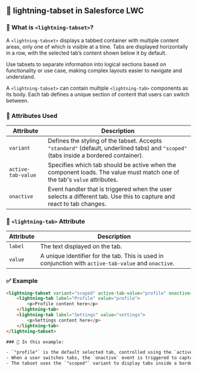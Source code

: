 ## 🔖 lightning-tabset in Salesforce LWC

### 📘 What is `<lightning-tabset>`?

A `<lightning-tabset>` displays a tabbed container with multiple content areas, only one of which is visible at a time. Tabs are displayed horizontally in a row, with the selected tab’s content shown below it by default.

Use tabsets to separate information into logical sections based on functionality or use case, making complex layouts easier to navigate and understand.

A `<lightning-tabset>` can contain multiple `<lightning-tab>` components as its body. Each tab defines a unique section of content that users can switch between.

### 🧩 Attributes Used

| Attribute           | Description |
|---------------------|-------------|
| `variant`           | Defines the styling of the tabset. Accepts `"standard"` (default, underlined tabs) and `"scoped"` (tabs inside a bordered container). |
| `active-tab-value`  | Specifies which tab should be active when the component loads. The value must match one of the tab's `value` attributes. |
| `onactive`          | Event handler that is triggered when the user selects a different tab. Use this to capture and react to tab changes. |

### 🧩 `<lightning-tab>` Attribute

| Attribute | Description |
|-----------|-------------|
| `label`   | The text displayed on the tab. |
| `value`   | A unique identifier for the tab. This is used in conjunction with `active-tab-value` and `onactive`. |

### ✅ Example

```html
<lightning-tabset variant="scoped" active-tab-value="profile" onactive={handleTabChange}>
    <lightning-tab label="Profile" value="profile">
        <p>Profile content here</p>
    </lightning-tab>
    <lightning-tab label="Settings" value="settings">
        <p>Settings content here</p>
    </lightning-tab>
</lightning-tabset>

### 📌 In this example:

- `"profile"` is the default selected tab, controlled using the `active-tab-value` attribute.
- When a user switches tabs, the `onactive` event is triggered to capture the change.
- The tabset uses the `"scoped"` variant to display tabs inside a bordered container for better visual separation.

